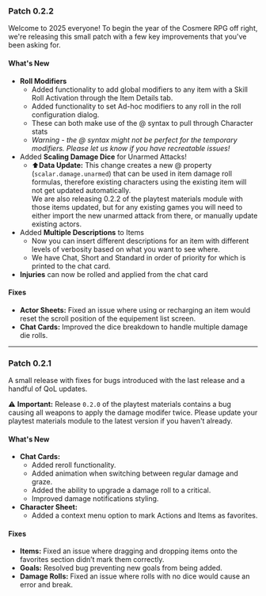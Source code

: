 ### Patch 0.2.2
Welcome to 2025 everyone! To begin the year of the Cosmere RPG off right, we're releasing this small patch with a few key improvements that you've been asking for.

#### What's New
- **Roll Modifiers**
  - Added functionality to add global modifiers to any item with a Skill Roll Activation through the Item Details tab.
  - Added functionality to set Ad-hoc modifiers to any roll in the roll configuration dialog.
  - These can both make use of the @ syntax to pull through Character stats
  - *Warning - the @ syntax might not be perfect for the temporary modifiers. Please let us know if you have recreatable issues!*
- Added **Scaling Damage Dice** for Unarmed Attacks!
  - ⬆️**Data Update:** This change creates a new @ property (`scalar.damage.unarmed`) that can be used in item damage roll formulas, therefore existing characters using the existing item will not get updated automatically.<br />We are also releasing 0.2.2 of the playtest materials module with those items updated, but for any existing games you will need to either import the new unarmed attack from there, or manually update existing actors.
- Added **Multiple Descriptions** to Items
  - Now you can insert different descriptions for an item with different levels of verbosity based on what you want to see where.
  - We have Chat, Short and Standard in order of priority for which is printed to the chat card.
- **Injuries** can now be rolled and applied from the chat card

#### Fixes
- **Actor Sheets:** Fixed an issue where using or recharging an item would reset the scroll position of the equipement list screen.
- **Chat Cards:** Improved the dice breakdown to handle multiple damage die rolls.

----

### Patch 0.2.1
A small release with fixes for bugs introduced with the last release and a handful of QoL updates.  

⚠️ **Important:** Release `0.2.0` of the playtest materials contains a bug causing all weapons to apply the damage modifer twice. Please update your playtest materials module to the latest version if you haven't already.

#### What's New  
- **Chat Cards:**  
  - Added reroll functionality.  
  - Added animation when switching between regular damage and graze.  
  - Added the ability to upgrade a damage roll to a critical.  
  - Improved damage notifications styling.  
- **Character Sheet:**  
  - Added a context menu option to mark Actions and Items as favorites.  

#### Fixes  
- **Items:** Fixed an issue where dragging and dropping items onto the favorites section didn’t mark them correctly.  
- **Goals:** Resolved bug preventing new goals from being added.  
- **Damage Rolls:** Fixed an issue where rolls with no dice would cause an error and break. 